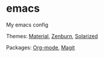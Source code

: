 # emacs
My emacs config

Themes: 
[Material](https://github.com/cpaulik/emacs-material-theme),
[Zenburn](https://github.com/bbatsov/zenburn-emacs),
[Solarized](https://github.com/bbatsov/solarized-emacs)

Packages:
[Org-mode](http://orgmode.org/), 
[Magit](https://github.com/magit/magit)


